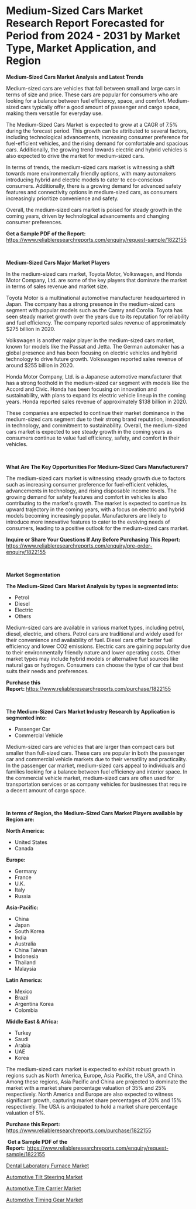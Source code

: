 <p><h1>Medium-Sized Cars Market Research Report Forecasted for Period from 2024 -  2031 by Market Type, Market Application, and Region</h1></p><p><strong>Medium-Sized Cars Market Analysis and Latest Trends</strong></p>
<p><p>Medium-sized cars are vehicles that fall between small and large cars in terms of size and price. These cars are popular for consumers who are looking for a balance between fuel efficiency, space, and comfort. Medium-sized cars typically offer a good amount of passenger and cargo space, making them versatile for everyday use.</p><p>The Medium-Sized Cars Market is expected to grow at a CAGR of 7.5% during the forecast period. This growth can be attributed to several factors, including technological advancements, increasing consumer preference for fuel-efficient vehicles, and the rising demand for comfortable and spacious cars. Additionally, the growing trend towards electric and hybrid vehicles is also expected to drive the market for medium-sized cars.</p><p>In terms of trends, the medium-sized cars market is witnessing a shift towards more environmentally friendly options, with many automakers introducing hybrid and electric models to cater to eco-conscious consumers. Additionally, there is a growing demand for advanced safety features and connectivity options in medium-sized cars, as consumers increasingly prioritize convenience and safety.</p><p>Overall, the medium-sized cars market is poised for steady growth in the coming years, driven by technological advancements and changing consumer preferences.</p></p>
<p><strong>Get a Sample PDF of the Report:&nbsp;</strong> <a href="https://www.reliableresearchreports.com/enquiry/request-sample/1822155">https://www.reliableresearchreports.com/enquiry/request-sample/1822155</a></p>
<p>&nbsp;</p>
<p><strong>Medium-Sized Cars Major Market Players</strong></p>
<p><p>In the medium-sized cars market, Toyota Motor, Volkswagen, and Honda Motor Company, Ltd. are some of the key players that dominate the market in terms of sales revenue and market size. </p><p>Toyota Motor is a multinational automotive manufacturer headquartered in Japan. The company has a strong presence in the medium-sized cars segment with popular models such as the Camry and Corolla. Toyota has seen steady market growth over the years due to its reputation for reliability and fuel efficiency. The company reported sales revenue of approximately $275 billion in 2020.</p><p>Volkswagen is another major player in the medium-sized cars market, known for models like the Passat and Jetta. The German automaker has a global presence and has been focusing on electric vehicles and hybrid technology to drive future growth. Volkswagen reported sales revenue of around $255 billion in 2020.</p><p>Honda Motor Company, Ltd. is a Japanese automotive manufacturer that has a strong foothold in the medium-sized car segment with models like the Accord and Civic. Honda has been focusing on innovation and sustainability, with plans to expand its electric vehicle lineup in the coming years. Honda reported sales revenue of approximately $138 billion in 2020.</p><p>These companies are expected to continue their market dominance in the medium-sized cars segment due to their strong brand reputation, innovation in technology, and commitment to sustainability. Overall, the medium-sized cars market is expected to see steady growth in the coming years as consumers continue to value fuel efficiency, safety, and comfort in their vehicles.</p></p>
<p>&nbsp;</p>
<p><strong>What Are The Key Opportunities For Medium-Sized Cars Manufacturers?</strong></p>
<p><p>The medium-sized cars market is witnessing steady growth due to factors such as increasing consumer preference for fuel-efficient vehicles, advancements in technology, and rising disposable income levels. The growing demand for safety features and comfort in vehicles is also contributing to the market's growth. The market is expected to continue its upward trajectory in the coming years, with a focus on electric and hybrid models becoming increasingly popular. Manufacturers are likely to introduce more innovative features to cater to the evolving needs of consumers, leading to a positive outlook for the medium-sized cars market.</p></p>
<p><strong>Inquire or Share Your Questions If Any Before Purchasing This Report:</strong> <a href="https://www.reliableresearchreports.com/enquiry/pre-order-enquiry/1822155">https://www.reliableresearchreports.com/enquiry/pre-order-enquiry/1822155</a></p>
<p>&nbsp;</p>
<p><strong>Market Segmentation</strong></p>
<p><strong>The Medium-Sized Cars Market Analysis by types is segmented into:</strong></p>
<p><ul><li>Petrol</li><li>Diesel</li><li>Electric</li><li>Others</li></ul></p>
<p><p>Medium-sized cars are available in various market types, including petrol, diesel, electric, and others. Petrol cars are traditional and widely used for their convenience and availability of fuel. Diesel cars offer better fuel efficiency and lower CO2 emissions. Electric cars are gaining popularity due to their environmentally friendly nature and lower operating costs. Other market types may include hybrid models or alternative fuel sources like natural gas or hydrogen. Consumers can choose the type of car that best suits their needs and preferences.</p></p>
<p><strong>Purchase this Report:&nbsp;</strong><a href="https://www.reliableresearchreports.com/purchase/1822155">https://www.reliableresearchreports.com/purchase/1822155</a></p>
<p>&nbsp;</p>
<p><strong>The Medium-Sized Cars Market Industry Research by Application is segmented into:</strong></p>
<p><ul><li>Passenger Car</li><li>Commercial Vehicle</li></ul></p>
<p><p>Medium-sized cars are vehicles that are larger than compact cars but smaller than full-sized cars. These cars are popular in both the passenger car and commercial vehicle markets due to their versatility and practicality. In the passenger car market, medium-sized cars appeal to individuals and families looking for a balance between fuel efficiency and interior space. In the commercial vehicle market, medium-sized cars are often used for transportation services or as company vehicles for businesses that require a decent amount of cargo space.</p></p>
<p>&nbsp;</p>
<p><strong>In terms of Region, the Medium-Sized Cars Market Players available by Region are:</strong></p>
<p>
    <p> <strong> North America: </strong>
        <ul>
            <li>United States</li>
            <li>Canada</li>
        </ul>
        </p> 
    <p> <strong> Europe: </strong>
        <ul>
            <li>Germany</li>
            <li>France</li>
            <li>U.K.</li>
            <li>Italy</li>
            <li>Russia</li>
        </ul>
        </p> 
    <p> <strong> Asia-Pacific: </strong>
        <ul>
            <li>China</li>
            <li>Japan</li>
            <li>South Korea</li>
            <li>India</li>
            <li>Australia</li>
            <li>China Taiwan</li>
            <li>Indonesia</li>
            <li>Thailand</li>
            <li>Malaysia</li>
        </ul>
        </p> 
    <p> <strong> Latin America: </strong>
        <ul>
            <li>Mexico</li>
            <li>Brazil</li>
            <li>Argentina Korea</li>
            <li>Colombia</li>
        </ul>
        </p> 
    <p> <strong> Middle East & Africa: </strong>
        <ul>
            <li>Turkey</li>
            <li>Saudi</li>
            <li>Arabia</li>
            <li>UAE</li>
            <li>Korea</li>
        </ul>
    </p>
    </p>
<p><p>The medium-sized cars market is expected to exhibit robust growth in regions such as North America, Europe, Asia Pacific, the USA, and China. Among these regions, Asia Pacific and China are projected to dominate the market with a market share percentage valuation of 35% and 25% respectively. North America and Europe are also expected to witness significant growth, capturing market share percentages of 20% and 15% respectively. The USA is anticipated to hold a market share percentage valuation of 5%.</p></p>
<p><strong>Purchase this Report: </strong><a href="https://www.reliableresearchreports.com/purchase/1822155">https://www.reliableresearchreports.com/purchase/1822155</a></p>
<p>&nbsp;<strong>Get a Sample PDF of the Report:&nbsp;&nbsp;</strong><a href="https://www.reliableresearchreports.com/enquiry/request-sample/1822155">https://www.reliableresearchreports.com/enquiry/request-sample/1822155</a></p>
<p><strong></strong></p>
<p><p><a href="https://natural-crush-b99.notion.site/Dental-Laboratory-Furnace-Market-Research-Report-Unlocks-Analysis-on-the-Market-Financial-Status-Ma-5865029a2f454a43a7800c667ec8d733">Dental Laboratory Furnace Market</a></p><p><a href="https://view.publitas.com/reportprime-1/automotive-tilt-steering-market-size-share-trends-analysis-report-by-material-by-type-by-end-user-by-region-and-segment-forecasts-2023-2030/">Automotive Tilt Steering Market</a></p><p><a href="https://view.publitas.com/reportprime-1/automotive-tire-carrier-market-size-market-trends-and-growth-outlook-forecasted-for-period-from-2023-to-2030/">Automotive Tire Carrier Market</a></p><p><a href="https://view.publitas.com/reportprime-1/automotive-timing-gear-market-size-evaluating-its-market-trends-growth-and-projections-2023-2030/">Automotive Timing Gear Market</a></p></p>